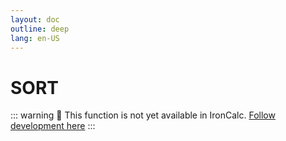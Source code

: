 ```yaml
---
layout: doc
outline: deep
lang: en-US
---
```


# SORT

::: warning
🚧 This function is not yet available in IronCalc.
[Follow development here](https://github.com/ironcalc/IronCalc/labels/Functions)
:::